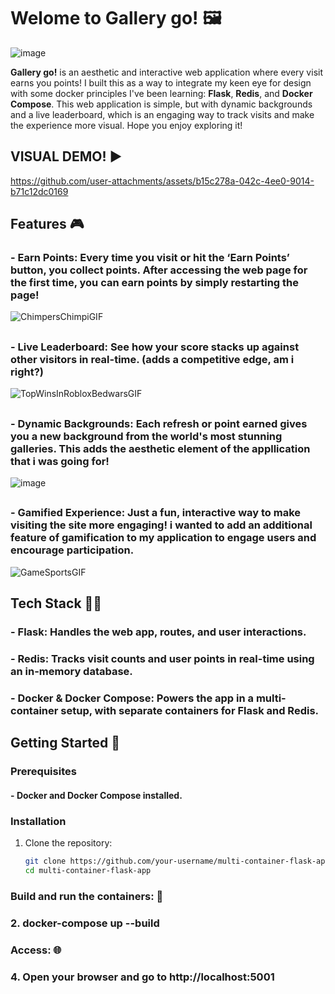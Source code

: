 # Welome to Gallery go! 🖼️

![image](https://github.com/user-attachments/assets/01228107-0f4d-4e9b-905d-ea2ba1f0117f)


 **Gallery go!** is an aesthetic and interactive web application where every visit earns you points! I built this as a way to integrate my keen eye for design with some docker principles I've been learning: **Flask**, **Redis**, and **Docker Compose**. This web application is simple, but with dynamic backgrounds and a live leaderboard, which is an engaging way to track visits and make the experience more visual. Hope you enjoy exploring it!

##

## VISUAL DEMO! ▶️

https://github.com/user-attachments/assets/b15c278a-042c-4ee0-9014-b71c12dc0169

## 

## Features 🎮

### - **Earn Points**: Every time you visit or hit the **‘Earn Points’ button**, you collect points. After accessing the web page for the first time, you can earn points by simply restarting the page!

  ![ChimpersChimpiGIF](https://github.com/user-attachments/assets/6e5d8a0d-de05-453d-8e69-d038ed8a7a5f)

  ## 

### - **Live Leaderboard**: See how your score stacks up against other visitors in real-time. (adds a competitive edge, am i right?)

  ![TopWinsInRobloxBedwarsGIF](https://github.com/user-attachments/assets/b17c628d-8d4c-416f-b3ea-11a91cb5ef95)

  ## 

### - **Dynamic Backgrounds**: Each refresh or point earned gives you a new background from the world's most stunning galleries. This adds the aesthetic element of the appllication that i was going for!

 ![image](https://github.com/user-attachments/assets/4e6f5d0e-8bff-4a40-b0b4-1f30dd05913f)

## 

### - **Gamified Experience**: Just a fun, interactive way to make visiting the site more engaging! i wanted to add an additional feature of gamification to my application to engage users and encourage participation.

![GameSportsGIF](https://github.com/user-attachments/assets/bfcfb530-6373-4c68-9409-e5f01bd7a272)

## 

## Tech Stack 👩‍💻

### - **Flask**: Handles the web app, routes, and user interactions.

### - **Redis**: Tracks visit counts and user points in real-time using an in-memory database.

### - **Docker & Docker Compose**: Powers the app in a multi-container setup, with separate containers for Flask and Redis.

## Getting Started 📲

### Prerequisites
#### - **Docker** and **Docker Compose** installed.

### Installation
1. Clone the repository:
   ```bash
   git clone https://github.com/your-username/multi-container-flask-app.git
   cd multi-container-flask-app

### Build and run the containers: 🐳
### 2. docker-compose up --build

### Access: 🌐
### 4. Open your browser and go to http://localhost:5001

